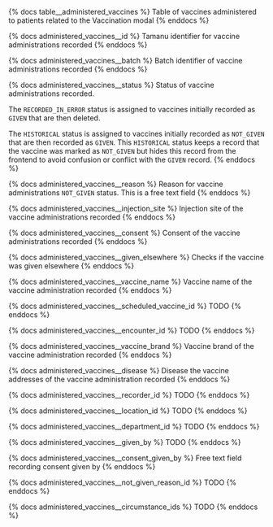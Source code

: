 {% docs table__administered_vaccines %}
Table of vaccines administered to patients related to the Vaccination modal
{% enddocs %}

{% docs administered_vaccines__id %}
Tamanu identifier for vaccine administrations recorded
{% enddocs %}

{% docs administered_vaccines__batch %}
Batch identifier of vaccine administrations recorded
{% enddocs %}

{% docs administered_vaccines__status %}
Status of vaccine administrations recorded. 

The `RECORDED_IN_ERROR` status is assigned to vaccines initially recorded
as `GIVEN` that are then deleted.

The `HISTORICAL` status is assigned to vaccines initially recorded as 
`NOT_GIVEN` that are then recorded as `GIVEN`. This `HISTORICAL` status 
keeps a record that the vaccine was marked as `NOT_GIVEN` but hides this
record from the frontend to avoid confusion or conflict with the `GIVEN`
record.
{% enddocs %}

{% docs administered_vaccines__reason %}
Reason for vaccine administrations `NOT_GIVEN` status. This is a free text field
{% enddocs %}

{% docs administered_vaccines__injection_site %}
Injection site of the vaccine administrations recorded
{% enddocs %}

{% docs administered_vaccines__consent %}
Consent of the vaccine administrations recorded
{% enddocs %}

{% docs administered_vaccines__given_elsewhere %}
Checks if the vaccine was given elsewhere
{% enddocs %}

{% docs administered_vaccines__vaccine_name %}
Vaccine name of the vaccine administration recorded
{% enddocs %}

{% docs administered_vaccines__scheduled_vaccine_id %}
TODO
{% enddocs %}

{% docs administered_vaccines__encounter_id %}
TODO
{% enddocs %}

{% docs administered_vaccines__vaccine_brand %}
Vaccine brand of the vaccine administration recorded
{% enddocs %}

{% docs administered_vaccines__disease %}
Disease the vaccine addresses of the vaccine administration recorded
{% enddocs %}

{% docs administered_vaccines__recorder_id %}
TODO
{% enddocs %}

{% docs administered_vaccines__location_id %}
TODO
{% enddocs %}

{% docs administered_vaccines__department_id %}
TODO
{% enddocs %}

{% docs administered_vaccines__given_by %}
TODO
{% enddocs %}

{% docs administered_vaccines__consent_given_by %}
Free text field recording consent given by
{% enddocs %}

{% docs administered_vaccines__not_given_reason_id %}
TODO
{% enddocs %}

{% docs administered_vaccines__circumstance_ids %}
TODO
{% enddocs %}
